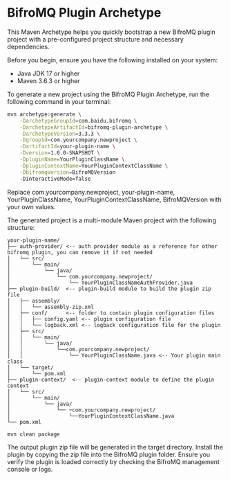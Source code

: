 # BifroMQ Plugin Archetype

This Maven Archetype helps you quickly bootstrap a new BifroMQ plugin project with a pre-configured project structure and necessary dependencies.


Before you begin, ensure you have the following installed on your system:

- Java JDK 17 or higher
- Maven 3.6.3 or higher


To generate a new project using the BifroMQ Plugin Archetype, run the following command in your terminal:

```bash
mvn archetype:generate \
    -DarchetypeGroupId=com.baidu.bifromq \
    -DarchetypeArtifactId=bifromq-plugin-archetype \
    -DarchetypeVersion=3.3.3 \
    -DgroupId=com.yourcompany.newproject \
    -DartifactId=your-plugin-name \
    -Dversion=1.0.0-SNAPSHOT \
    -DpluginName=YourPluginClassName \
    -DpluginContextName=YourPluginContextClassName \
    -DbifromqVersion=BifroMQVersion
    -DinteractiveMode=false
```

Replace com.yourcompany.newproject, your-plugin-name, YourPluginClassName, YourPluginContextClassName, BifroMQVersion with your own values.


The generated project is a multi-module Maven project with the following structure:
```plaintext
your-plugin-name/
├── auth-provider/ <-- auth provider module as a reference for other bifromq plugin, you can remove it if not needed
│   └── src/
│       └── main/
│           └── java/
│               └── com.yourcompany.newproject/
│                   └── YourPluginClassNameAuthProvider.java
├── plugin-build/  <-- plugin-build module to build the plugin zip file
│   ├── assembly/
│   │   └── assembly-zip.xml
│   ├── conf/      <-- folder to contain plugin configuration files
│   │   ├── config.yaml <-- plugin configuration file
│   │   └── logback.xml <-- logback configuration file for the plugin
│   ├── src/
│   │   └── main/
│   │       └── java/
│   │           └──com.yourcompany.newproject/
│   │               └── YourPluginClassName.java <-- Your plugin main class
│   └── target/
│       └── pom.xml
├── plugin-context/  <-- plugin-context module to define the plugin context
│   └── src/
│       └── main/
│           └── java/
│               └── ─com.yourcompany.newproject/
│                   └──YourPluginContextClassName.java
└── pom.xml
```


```bash
mvn clean package
```

The output plugin zip file will be generated in the target directory. Install the plugin by copying the zip file into the BifroMQ plugin folder. Ensure you verify the plugin is loaded correctly by checking the BifroMQ management console or
logs.